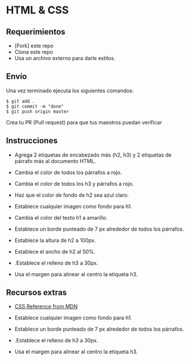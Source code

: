 #  HTML & CSS

## Requerimientos

- [Fork] este repo
- Clona este repo
- Usa un archivo externo para darle estilos.

## Envío

Una vez terminado ejecuta los siguientes comandos:

```
$ git add .
$ git commit -m "done"
$ git push origin master
```

Crea tu PR (Pull request) para que tus maestros 
puedan verificar

## Instrucciones

- Agrega 2 etiquetas de encabezado más (h2, h3) y 2 etiquetas de párrafo más al documento HTML.

- Cambia el color de todos los párrafos a rojo.

- Cambia el color de todos los h3 y párrafos a rojo.

- Haz que el color de fondo de h2 sea azul claro. 

- Establece cualquier imagen como fondo para h1.

- Cambia el color del texto h1 a amarillo.

- Establece un borde punteado de 7 px alrededor de todos los párrafos. 

- Establece la altura de h2 a 100px.

- Establece el ancho de h2 al 50%. 

- .Establece el relleno de h3 a 30px. 

- Usa el margen para alinear al centro la etiqueta h3.

## Recursos extras

- [CSS Reference from MDN](https://developer.mozilla.org/en-US/docs/Web/CSS)






- Establece cualquier imagen como fondo para h1.
- Establece un borde punteado de 7 px alrededor de todos los párrafos. 
- .Establece el relleno de h3 a 30px. 
- Usa el margen para alinear al centro la etiqueta h3.